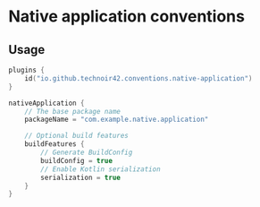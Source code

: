 Native application conventions
==============================

## Usage

```kotlin
plugins {
    id("io.github.technoir42.conventions.native-application")
}

nativeApplication {
    // The base package name
    packageName = "com.example.native.application"

    // Optional build features
    buildFeatures {
        // Generate BuildConfig
        buildConfig = true
        // Enable Kotlin serialization
        serialization = true
    }
}
```
